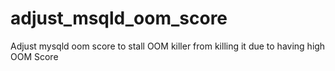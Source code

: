 adjust_msqld_oom_score
======================

Adjust mysqld oom score to stall OOM killer from killing it due to having high OOM Score
